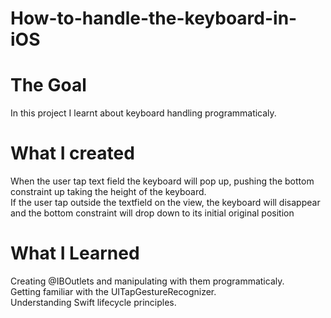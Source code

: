 # How-to-handle-the-keyboard-in-iOS

# The Goal
In this project I learnt about keyboard handling programmaticaly. 


# What I created
When the user tap text field the keyboard will pop up, pushing the bottom constraint up taking the height of the keyboard.        
If the user tap outside the textfield on the view, the keyboard will disappear and the bottom constraint will drop down to its initial original position

# What I Learned
Creating @IBOutlets and manipulating with them programmaticaly.          
Getting familiar with the UITapGestureRecognizer.              
Understanding Swift lifecycle principles.      

